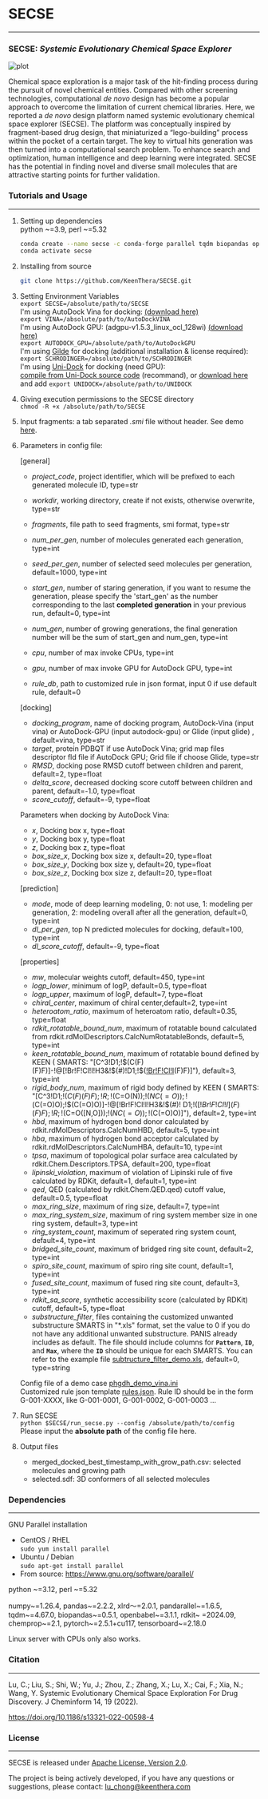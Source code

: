 # **SECSE**

----------------------------

### SECSE: _**S**ystemic **E**volutionary **C**hemical **S**pace **E**xplorer_

![plot](docs/platform.jpg)

Chemical space exploration is a major task of the hit-finding process during the pursuit of novel chemical entities.
Compared with other screening technologies, computational _de novo_ design has become a popular approach to overcome the
limitation of current chemical libraries. Here, we reported a _de novo_ design platform named systemic evolutionary
chemical space explorer (SECSE). The platform was conceptually inspired by fragment-based drug design, that miniaturized
a “lego-building” process within the pocket of a certain target. The key to virtual hits generation was then turned into
a computational search problem. To enhance search and optimization, human intelligence and deep learning were
integrated. SECSE has the potential in finding novel and diverse small molecules that are attractive starting points for
further validation.

### Tutorials and Usage

----------------------------

1. Setting up dependencies  
   python ~=3.9, perl ~=5.32
    ```bash
    conda create --name secse -c conda-forge parallel tqdm biopandas openbabel chemprop xlrd=2 pandarallel rdkit=2024.09.1 loguru tensorboard
    conda activate secse
   ```
2. Installing from source
    ```bash
    git clone https://github.com/KeenThera/SECSE.git 
   ```
3. Setting Environment Variables  
   `export SECSE=/absolute/path/to/SECSE`  
   I'm using AutoDock Vina for docking:
   [(download here)](https://github.com/ccsb-scripps/AutoDock-Vina/releases)  
   `export VINA=/absolute/path/to/AutoDockVINA`  
   I'm using AutoDock GPU: (adgpu-v1.5.3_linux_ocl_128wi)
   [(download here)](https://github.com/ccsb-scripps/AutoDock-GPU/releases)  
   `export AUTODOCK_GPU=/absolute/path/to/AutoDockGPU`  
   I'm using [Gilde](https://www.schrodinger.com/products/glide) for docking (additional installation & license
   required):  
   `export SCHRODINGER=/absolute/path/to/SCHRODINGER`  
   I'm using [Uni-Dock](https://github.com/dptech-corp/Uni-Dock) for docking (need GPU):  
   [compile from Uni-Dock source code](https://github.com/dptech-corp/Uni-Dock/tree/main/unidock#building-from-source) (recommand), or [download here](https://github.com/dptech-corp/Uni-Dock/releases/download/1.1.0/unidock-1.1.0-cuda120-linux-x86_64) and add `export UNIDOCK=/absolute/path/to/UNIDOCK`
4. Giving execution permissions to the SECSE directory  
   `chmod -R +x /absolute/path/to/SECSE`
5. Input fragments: a tab separated _.smi_ file without header. See demo [here](demo/demo_1020.smi).
6. Parameters in config file:

   [general]

    - _project_code_, project identifier, which will be prefixed to each generated molecule ID, type=str
    - _workdir_, working directory, create if not exists, otherwise overwrite, type=str
    - _fragments_, file path to seed fragments, smi format, type=str
    - _num_per_gen_, number of molecules generated each generation, type=int
    - _seed_per_gen_, number of selected seed molecules per generation, default=1000, type=int
    - _start_gen_, number of staring generation, if you want to resume the generation, please specify the 'start_gen' as
      the number corresponding to the last **completed generation** in your previous run, default=0, type=int
    - _num_gen_, number of growing generations, the final generation number will be the sum of start_gen and num_gen,
      type=int
    
    - _cpu_, number of max invoke CPUs, type=int
    - _gpu_, number of max invoke GPU for AutoDock GPU, type=int
    - _rule_db_, path to customized rule in json format, input 0 if use default rule, default=0

   [docking]
    - _docking_program_, name of docking program, AutoDock-Vina (input vina) or AutoDock-GPU (input autodock-gpu) or
      Glide (input glide) , default=vina, type=str
    - _target_, protein PDBQT if use AutoDock Vina; grid map files descriptor fld file if AutoDock GPU; Grid file if
      choose Glide, type=str
    - _RMSD_, docking pose RMSD cutoff between children and parent, default=2, type=float
    - _delta_score_, decreased docking score cutoff between children and parent, default=-1.0, type=float
    - _score_cutoff_, default=-9, type=float

   Parameters when docking by AutoDock Vina:

    - _x_, Docking box x, type=float
    - _y_, Docking box y, type=float
    - _z_, Docking box z, type=float
    - _box_size_x_, Docking box size x, default=20, type=float
    - _box_size_y_, Docking box size y, default=20, type=float
    - _box_size_z_, Docking box size z, default=20, type=float

   [prediction]

    - _mode_, mode of deep learning modeling, 0: not use, 1: modeling per generation, 2: modeling overall after all the
      generation, default=0, type=int
    - _dl_per_gen_, top N predicted molecules for docking, default=100, type=int
    - _dl_score_cutoff_, default=-9, type=float

   [properties]

    - _mw_, molecular weights cutoff, default=450, type=int
    - _logp_lower_, minimum of logP, default=0.5, type=float
    - _logp_upper_, maximum of logP, default=7, type=float
    - _chiral_center_, maximum of chiral center,default=2, type=int
    - _heteroatom_ratio_, maximum of heteroatom ratio, default=0.35, type=float
    - _rdkit_rotatable_bound_num_, maximum of rotatable bound calculated from
      rdkit.rdMolDescriptors.CalcNumRotatableBonds, default=5, type=int
    - _keen_rotatable_bound_num_, maximum of rotatable bound defined by KEEN (
      SMARTS: "[C^3!D1;!$(C(F)(F)F)]-!@[!Br!F!Cl!I!H3&!$(*#*)!D1;!$([!Br!F!Cl!I](F)(F)F)]"), default=3, type=int
    - _rigid_body_num_, maximum of rigid body defined by KEEN (
      SMARTS: "[C^3!D1;!$(C(F)(F)F);!R;!$(C=O(N));!$(NC(=O));!$(C(=O)O);!$(C(=O)O)]-!@[!Br!F!Cl!I!H3&!$(*#*)!
      D1;!$([!Br!F!Cl!I](F)(F)F);!R;!$(C=O([N,O]));!$(NC(=O));!$(C(=O)O)]"), default=2, type=int
    - _hbd_, maximum of hydrogen bond donor calculated by rdkit.rdMolDescriptors.CalcNumHBD, default=5, type=int
    - _hba_, maximum of hydrogen bond acceptor calculated by rdkit.rdMolDescriptors.CalcNumHBA, default=10, type=int
    - _tpsa_, maximum of topological polar surface area calculated by rdkit.Chem.Descriptors.TPSA, default=200,
      type=float
    - _lipinski_violation_, maximum of violation of Lipinski rule of five calculated by RDKit, default=1, default=1,
      type=int
    - _qed_, QED (calculated by rdkit.Chem.QED.qed) cutoff value, default=0.5, type=float
    - _max_ring_size_, maximum of ring size, default=7, type=int
    - _max_ring_system_size_, maximum of ring system member size in one ring system, default=3, type=int
    - _ring_system_count_, maximum of seperated ring system count, default=4, type=int
    - _bridged_site_count_, maximum of bridged ring site count, default=2, type=int
    - _spiro_site_count_, maximum of spiro ring site count, default=1, type=int
    - _fused_site_count_, maximum of fused ring site count, default=3, type=int
    - _rdkit_sa_score_, synthetic accessibility score (calculated by RDKit) cutoff, default=5, type=float
    - _substructure_filter_, files containing the customized unwanted substructure SMARTS in "*.xls" format, set the
      value to 0 if you do not have any additional unwanted substructure. PANIS already includes as default. The file
      should include columns for **`Pattern`**,  **`ID`**, and **`Max`**, where the **`ID`** should be unique for each SMARTS. You can
      refer to the example file [subtructure_filter_demo.xls](demo/subtructure_filter_demo.xls), default=0, type=string

   Config file of a demo case [phgdh_demo_vina.ini](demo/phgdh_demo_vina.ini)  
   Customized rule json template [rules.json](demo/rules.json). Rule ID should be in the form G-001-XXXX, like
   G-001-0001, G-001-0002, G-001-0003 ...

7. Run SECSE  
   `python $SECSE/run_secse.py --config /absolute/path/to/config`  
   Please input the **absolute path** of the config file here.
8. Output files
    - merged_docked_best_timestamp_with_grow_path.csv: selected molecules and growing path
    - selected.sdf: 3D conformers of all selected molecules

### Dependencies

-------
GNU Parallel installation

- CentOS / RHEL  
  `sudo yum install parallel`
- Ubuntu / Debian  
  `sudo apt-get install parallel`
- From source: https://www.gnu.org/software/parallel/

python ~=3.12, perl ~=5.32

numpy~=1.26.4, pandas~=2.2.2, xlrd～=2.0.1, pandarallel~=1.6.5, tqdm~=4.67.0, biopandas~=0.5.1, openbabel~=3.1.1, rdkit~
=2024.09, chemprop~=2.1, pytorch~=2.5.1+cu117, tensorboard~=2.18.0

Linux server with CPUs only also works.

### Citation

-------
Lu, C.; Liu, S.; Shi, W.; Yu, J.; Zhou, Z.; Zhang, X.; Lu, X.; Cai, F.; Xia, N.; Wang, Y. Systemic Evolutionary Chemical
Space Exploration For Drug Discovery. J Cheminform 14, 19 (2022).

https://doi.org/10.1186/s13321-022-00598-4

### License

-------
SECSE is released under [Apache License, Version 2.0](LICENSE.txt).

The project is being actively developed, if you have any questions or suggestions, please contact:
lu_chong@keenthera.com
